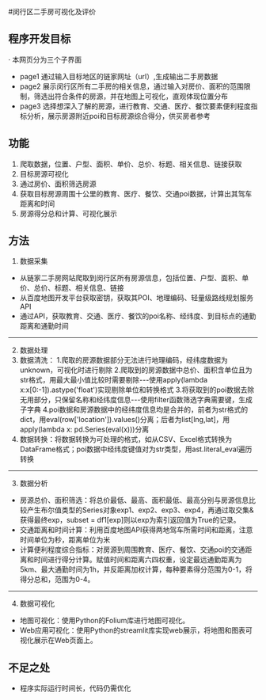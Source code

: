 #闵行区二手房可视化及评价

## 程序开发目标
· 本网页分为三个子界面
* page1 通过输入目标地区的链家网址（url）,生成输出二手房数据
* page2 展示闵行区所有二手房的相关信息，通过输入对房价、面积的范围限制，筛选出符合条件的房源，并在地图上可视化，直观体现位置分布
* page3 选择想深入了解的房源，进行教育、交通、医疗、餐饮要素便利程度指标分析，展示房源附近poi和目标房源综合得分，供买房者参考
  
## 功能
1. 爬取数据，位置、户型、面积、单价、总价、标题、相关信息、链接获取
2. 目标房源可视化
3. 通过房价、面积筛选房源
3. 获取目标房源周围十公里的教育、医疗、餐饮、交通poi数据，计算出其驾车距离和时间
4. 房源得分总和计算、可视化展示


## 方法
1. 数据采集
* 从链家二手房网站爬取到闵行区所有房源信息，包括位置、户型、面积、单价、总价、标题、相关信息、链接
* 从百度地图开发平台获取密钥，获取其POI、地理编码、轻量级路线规划服务API
* 通过API，获取教育、交通、医疗、餐饮的poi名称、经纬度、到目标点的通勤距离和通勤时间
***
2. 数据处理
  1. 数据清洗：
	  1.爬取的房源数据部分无法进行地理编码，经纬度数据为unknown，可视化时进行剔除
    2.爬取到的房源数据中总价、面积含单位且为str格式，用最大最小值比较时需要剔除---使用apply(lambda x:x[0:-1]).astype('float')实现剔除单位和转换格式
    3.将获取到的poi数据去除无用部分，只保留名称和经纬度信息---使用filter函数筛选字典需要键，生成子字典
    4.poi数据和房源数据中的经纬度信息均是合并的，前者为str格式的dict，用eval(row['location']).values()分离；后者为list[lng,lat]，用apply(lambda x: pd.Series(eval(x)))分离
  2. 数据转换：将数据转换为可处理的格式，如从CSV、Excel格式转换为DataFrame格式；poi数据中经纬度键值对为str类型，用ast.literal_eval遍历转换

***
3. 数据分析
*  房源总价、面积筛选：将总价最低、最高、面积最低、最高分别与房源信息比较产生布尔值类型的Series对象exp1、exp2、exp3、exp4，再通过取交集&获得最终exp，subset = df1[exp]则以exp为索引返回值为True的记录。
* 交通距离和时间计算：利用百度地图API获得两地驾车所需时间和距离，注意时间单位为秒，距离单位为米
* 计算便利程度综合指标：对房源到周围教育、医疗、餐饮、交通poi的交通距离和时间进行得分计算。赋值时间和距离六四权重，设定最远通勤距离为5km、最大通勤时间为1h，并反距离加权计算，每种要素得分范围为0-1，将得分总和，范围为0-4。
***
4. 数据可视化
* 地图可视化：使用Python的Folium库进行地图可视化。
* Web应用可视化：使用Python的streamlit库实现web展示，将地图和图表可视化展示在Web页面上。

## 不足之处
* 程序实际运行时间长，代码仍需优化
